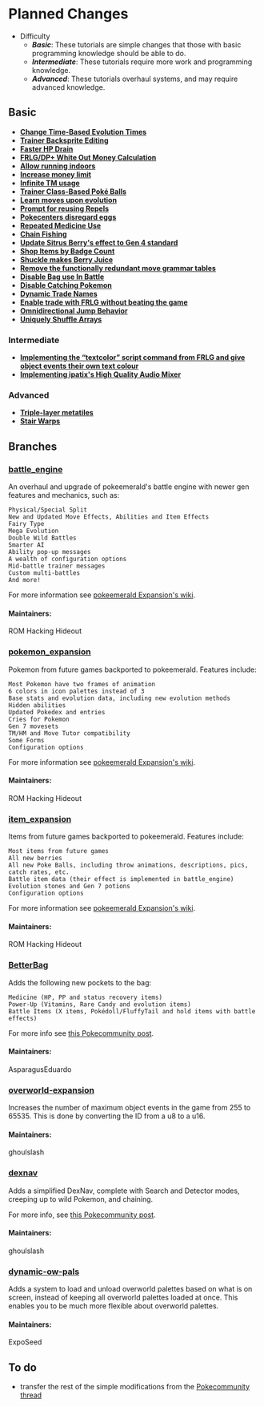 # Planned Changes
- Difficulty
    - **_Basic_**: These tutorials are simple changes that those with basic programming knowledge should be able to do.
    - **_Intermediate_**: These tutorials require more work and programming knowledge.
    - **_Advanced_**: These tutorials overhaul systems, and may require advanced knowledge.

## Basic
- **[Change Time-Based Evolution Times](https://github.com/pret/pokeemerald/wiki/Change-Time-Based-Evolution-Times)**
- **[Trainer Backsprite Editing](https://github.com/pret/pokeemerald/wiki/Trainer-Backsprite-Editing)**
- **[Faster HP Drain](https://github.com/pret/pokeemerald/wiki/Faster-HP-Drain)**
- **[FRLG/DP+ White Out Money Calculation](https://github.com/pret/pokeemerald/wiki/Better-White-Out-Money-Calculation)**
- **[Allow running indoors](https://github.com/pret/pokeemerald/wiki/Allow-running-indoors)**
- **[Increase money limit](https://github.com/pret/pokeemerald/wiki/Increase-money-limit)**
- **[Infinite TM usage](https://github.com/pret/pokeemerald/wiki/Infinite-TM-usage)**
- **[Trainer Class-Based Poké Balls](https://github.com/pret/pokeemerald/wiki/Trainer-Class-Based-Poké-Balls)**
- **[Learn moves upon evolution](https://github.com/pret/pokeemerald/wiki/Learn-moves-upon-evolution)**
- **[Prompt for reusing Repels](https://github.com/pret/pokeemerald/wiki/Prompt-for-reusing-Repels)**
- **[Pokecenters disregard eggs](https://github.com/pret/pokeemerald/wiki/Pokecenters-Disregard-Eggs)**
- **[Repeated Medicine Use](https://github.com/pret/pokeemerald/wiki/Repeated-Field-Medicine-Use)**
- **[Chain Fishing](https://github.com/pret/pokeemerald/wiki/Chain-Fishing)**
- **[Update Sitrus Berry's effect to Gen 4 standard](Update-Sitrus-Berry's-effect-to-Gen-4-standard)**
- **[Shop Items by Badge Count](https://github.com/pret/pokeemerald/wiki/Shop-Items-By-Badge-Count)**
- **[Shuckle makes Berry Juice](https://github.com/pret/pokeemerald/wiki/Shuckle-makes-Berry-Juice)**
- **[Remove the functionally redundant move grammar tables](https://github.com/pret/pokeemerald/wiki/Remove-the-functionally-redundant-move-grammar-tables)**
- **[Disable Bag use In Battle](https://github.com/pret/pokeemerald/wiki/Disable-Bag-Use-In-Battle)**
- **[Disable Catching Pokemon](https://github.com/pret/pokeemerald/wiki/Disable-Catching-Pokemon)**
- **[Dynamic Trade Names](https://github.com/pret/pokeemerald/wiki/Dynamic-Trade-Names)**
- **[Enable trade with FRLG without beating the game](https://github.com/pret/pokeemerald/wiki/Enable-trade-with-FRLG-without-beating-the-game)**
- **[Omnidirectional Jump Behavior](https://github.com/pret/pokeemerald/wiki/Omnidirectional-Jump)**
- **[Uniquely Shuffle Arrays](Uniquely-Shuffle-Array)**

### Intermediate
- **[Implementing the “textcolor” script command from FRLG and give object events their own text colour](https://github.com/pret/pokeemerald/wiki/Implementing-the-“textcolor”-script-command-from-FRLG-and-give-object-events-their-own-text-colour)**
- **[Implementing ipatix's High Quality Audio Mixer](https://github.com/pret/pokeemerald/wiki/Implementing-ipatix's-High-Quality-Audio-Mixer)**
### Advanced
- **[Triple-layer metatiles](https://github.com/pret/pokeemerald/wiki/Triple-layer-metatiles)**
- **[Stair Warps](https://github.com/pret/pokeemerald/wiki/Stair-Warps)**

## Branches

### [battle_engine](/https://github.com/rh-hideout/pokeemerald-expansion/tree/battle_engine)
An overhaul and upgrade of pokeemerald's battle engine with newer gen features and mechanics, such as:

    Physical/Special Split
    New and Updated Move Effects, Abilities and Item Effects
    Fairy Type
    Mega Evolution
    Double Wild Battles
    Smarter AI
    Ability pop-up messages
    A wealth of configuration options
    Mid-battle trainer messages
    Custom multi-battles
    And more!

For more information see [pokeemerald Expansion's wiki](https://github.com/rh-hideout/pokeemerald-expansion/wiki/About-the-Project).

#### Maintainers: 
ROM Hacking Hideout

### [pokemon_expansion](https://github.com/rh-hideout/pokeemerald-expansion/tree/pokemon_expansion)
Pokemon from future games backported to pokeemerald. Features include:

    Most Pokemon have two frames of animation
    6 colors in icon palettes instead of 3
    Base stats and evolution data, including new evolution methods
    Hidden abilities
    Updated Pokedex and entries
    Cries for Pokemon
    Gen 7 movesets
    TM/HM and Move Tutor compatibility
    Some Forms
    Configuration options

For more information see [pokeemerald Expansion's wiki](https://github.com/rh-hideout/pokeemerald-expansion/wiki/About-the-Project).

#### Maintainers:
ROM Hacking Hideout

### [item_expansion](https://github.com/rh-hideout/pokeemerald-expansion/tree/item_expansion)
Items from future games backported to pokeemerald. Features include:

    Most items from future games
    All new berries
    All new Poke Balls, including throw animations, descriptions, pics, catch rates, etc.
    Battle item data (their effect is implemented in battle_engine)
    Evolution stones and Gen 7 potions
    Configuration options

For more information see [pokeemerald Expansion's wiki](https://github.com/rh-hideout/pokeemerald-expansion/wiki/About-the-Project).

#### Maintainers:
ROM Hacking Hideout

### [BetterBag](https://github.com/AsparagusEduardo/pokeemerald/tree/BetterBag)
Adds the following new pockets to the bag:

    Medicine (HP, PP and status recovery items)
    Power-Up (Vitamins, Rare Candy and evolution items)
    Battle Items (X items, Pokédoll/FluffyTail and hold items with battle effects)

For more info see [this Pokecommunity post](https://www.pokecommunity.com/showthread.php?t=424360).

#### Maintainers: 
AsparagusEduardo

### [overworld-expansion](https://github.com/ghoulslash/pokeemerald/tree/overworld-expansion)
Increases the number of maximum object events in the game from 255 to 65535. This is done by converting the ID from a u8 
to a u16.

#### Maintainers: 
ghoulslash

### [dexnav](https://github.com/ghoulslash/pokeemerald/tree/dexnav)
Adds a simplified DexNav, complete with Search and Detector modes, creeping up to wild Pokemon, and chaining.

For more info, see [this Pokecommunity post](https://www.pokecommunity.com/showthread.php?t=440571).

#### Maintainers:
ghoulslash

### [dynamic-ow-pals](https://github.com/ExpoSeed/pokeemerald/tree/dynamic-ow-pals)
Adds a system to load and unload overworld palettes based on what is on screen, instead of keeping all overworld 
palettes loaded at once. This enables you to be much more flexible about overworld palettes.

#### Maintainers: 
ExpoSeed

## To do
- transfer the rest of the simple modifications from the [Pokecommunity thread](https://www.pokecommunity.com/showthread.php?p=9986048)